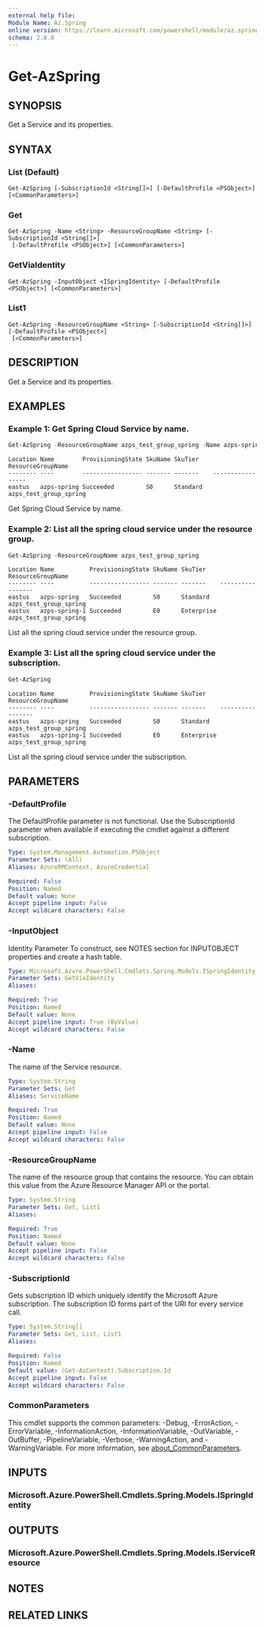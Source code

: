 ```yaml
---
external help file:
Module Name: Az.Spring
online version: https://learn.microsoft.com/powershell/module/az.spring/get-azspring
schema: 2.0.0
---
```


# Get-AzSpring

## SYNOPSIS
Get a Service and its properties.

## SYNTAX

### List (Default)
```
Get-AzSpring [-SubscriptionId <String[]>] [-DefaultProfile <PSObject>] [<CommonParameters>]
```

### Get
```
Get-AzSpring -Name <String> -ResourceGroupName <String> [-SubscriptionId <String[]>]
 [-DefaultProfile <PSObject>] [<CommonParameters>]
```

### GetViaIdentity
```
Get-AzSpring -InputObject <ISpringIdentity> [-DefaultProfile <PSObject>] [<CommonParameters>]
```

### List1
```
Get-AzSpring -ResourceGroupName <String> [-SubscriptionId <String[]>] [-DefaultProfile <PSObject>]
 [<CommonParameters>]
```

## DESCRIPTION
Get a Service and its properties.

## EXAMPLES

### Example 1: Get Spring Cloud Service by name.
```powershell
Get-AzSpring -ResourceGroupName azps_test_group_spring -Name azps-spring
```

```output
Location Name        ProvisioningState SkuName SkuTier    ResourceGroupName
-------- ----        ----------------- ------- -------    -----------------
eastus   azps-spring Succeeded         S0      Standard   azps_test_group_spring
```

Get Spring Cloud Service by name.

### Example 2: List all the spring cloud service under the resource group.
```powershell
Get-AzSpring -ResourceGroupName azps_test_group_spring
```

```output
Location Name          ProvisioningState SkuName SkuTier    ResourceGroupName
-------- ----          ----------------- ------- -------    -----------------
eastus   azps-spring   Succeeded         S0      Standard   azps_test_group_spring
eastus   azps-spring-1 Succeeded         E0      Enterprise azps_test_group_spring
```

List all the spring cloud service under the resource group.

### Example 3: List all the spring cloud service under the subscription.
```powershell
Get-AzSpring
```

```output
Location Name          ProvisioningState SkuName SkuTier    ResourceGroupName
-------- ----          ----------------- ------- -------    -----------------
eastus   azps-spring   Succeeded         S0      Standard   azps_test_group_spring
eastus   azps-spring-1 Succeeded         E0      Enterprise azps_test_group_spring
```

List all the spring cloud service under the subscription.

## PARAMETERS

### -DefaultProfile
The DefaultProfile parameter is not functional.
Use the SubscriptionId parameter when available if executing the cmdlet against a different subscription.

```yaml
Type: System.Management.Automation.PSObject
Parameter Sets: (All)
Aliases: AzureRMContext, AzureCredential

Required: False
Position: Named
Default value: None
Accept pipeline input: False
Accept wildcard characters: False
```

### -InputObject
Identity Parameter
To construct, see NOTES section for INPUTOBJECT properties and create a hash table.

```yaml
Type: Microsoft.Azure.PowerShell.Cmdlets.Spring.Models.ISpringIdentity
Parameter Sets: GetViaIdentity
Aliases:

Required: True
Position: Named
Default value: None
Accept pipeline input: True (ByValue)
Accept wildcard characters: False
```

### -Name
The name of the Service resource.

```yaml
Type: System.String
Parameter Sets: Get
Aliases: ServiceName

Required: True
Position: Named
Default value: None
Accept pipeline input: False
Accept wildcard characters: False
```

### -ResourceGroupName
The name of the resource group that contains the resource.
You can obtain this value from the Azure Resource Manager API or the portal.

```yaml
Type: System.String
Parameter Sets: Get, List1
Aliases:

Required: True
Position: Named
Default value: None
Accept pipeline input: False
Accept wildcard characters: False
```

### -SubscriptionId
Gets subscription ID which uniquely identify the Microsoft Azure subscription.
The subscription ID forms part of the URI for every service call.

```yaml
Type: System.String[]
Parameter Sets: Get, List, List1
Aliases:

Required: False
Position: Named
Default value: (Get-AzContext).Subscription.Id
Accept pipeline input: False
Accept wildcard characters: False
```

### CommonParameters
This cmdlet supports the common parameters: -Debug, -ErrorAction, -ErrorVariable, -InformationAction, -InformationVariable, -OutVariable, -OutBuffer, -PipelineVariable, -Verbose, -WarningAction, and -WarningVariable. For more information, see [about_CommonParameters](http://go.microsoft.com/fwlink/?LinkID=113216).

## INPUTS

### Microsoft.Azure.PowerShell.Cmdlets.Spring.Models.ISpringIdentity

## OUTPUTS

### Microsoft.Azure.PowerShell.Cmdlets.Spring.Models.IServiceResource

## NOTES

## RELATED LINKS

